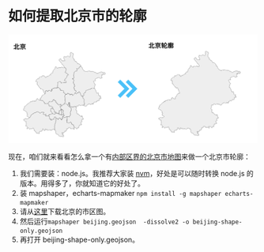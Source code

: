# 如何提取北京市的轮廓

![screenshot](image/beijing.png)

现在，咱们就来看看怎么拿一个有[内部区界的北京市地图](https://github.com/echarts-maps/echarts-china-cities-js/blob/master/geojson/shape-with-internal-borders/beijing.geojson)来做一个北京市轮廓：

1. 我们需要装：node.js。我推荐大家装 [nvm](https://github.com/nvm-sh/nvm)，好处是可以随时转换 node.js 的版本。用得多了，你就知道它的好处了。
1. 装 mapshaper，echarts-mapmaker ```npm install -g mapshaper echarts-mapmaker```
1. 请从[这里](https://raw.githubusercontent.com/echarts-maps/echarts-china-cities-js/master/geojson/shape-with-internal-borders/beijing.geojson)下载北京的市区图。
1. 然后运行```mapshaper beijing.geojson  -dissolve2 -o beijing-shape-only.geojson```
1. 再打开 beijing-shape-only.geojson。